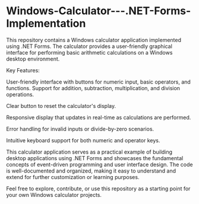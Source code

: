 # Windows-Calculator---.NET-Forms-Implementation
This repository contains a Windows calculator application implemented using .NET Forms. The calculator provides a user-friendly graphical interface for performing basic arithmetic calculations on a Windows desktop environment.

Key Features:

User-friendly interface with buttons for numeric input, basic operators, and functions.
Support for addition, subtraction, multiplication, and division operations.

Clear button to reset the calculator's display.

Responsive display that updates in real-time as calculations are performed.

Error handling for invalid inputs or divide-by-zero scenarios.

Intuitive keyboard support for both numeric and operator keys.

This calculator application serves as a practical example of building desktop applications using .NET Forms and showcases the fundamental concepts of event-driven programming and user interface design. The code is well-documented and organized, making it easy to understand and extend for further customization or learning purposes.

Feel free to explore, contribute, or use this repository as a starting point for your own Windows calculator projects.
